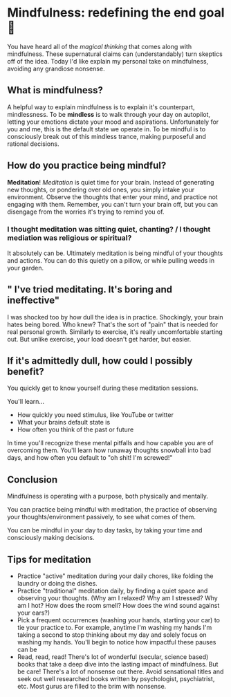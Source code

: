 # Mindfulness: redefining the end goal 🧘
You have heard all of the *magical thinking* that comes along with mindfulness. These supernatural claims can (understandably) turn skeptics off of the idea. Today I'd like explain my personal take on mindfulness, avoiding any grandiose nonsense. 

## What is mindfulness?
A helpful way to explain mindfulness is to explain it's counterpart, mindlessness. To be **mindless** is to walk through your day on autopilot, letting your emotions dictate your mood and aspirations. Unfortunately for you and me, this is the default state we operate in. To be mindful is to consciously break out of this mindless trance, making purposeful and rational decisions.

## How do you practice being mindful?
**Meditation**! *Meditation* is quiet time for your brain. Instead of generating new thoughts, or pondering over old ones, you simply intake your environment. Observe the thoughts that enter your mind, and practice not engaging with them. Remember, you can't turn your brain off, but you can disengage from the worries it's trying to remind you of. 

### I thought meditation was sitting quiet, chanting? / I thought mediation was religious or spiritual?
It absolutely can be. Ultimately meditation is being mindful of your thoughts and actions. You can do this quietly on a pillow, or while pulling weeds in your garden. 

## " I've tried meditating. It's boring and ineffective"
I was shocked too by how dull the idea is in practice. Shockingly, your brain hates being bored. Who knew? That's the sort of "pain" that is needed for real personal growth. Similarly to exercise, it's really uncomfortable starting out. But unlike exercise, your load doesn't get harder, but easier.

## If it's admittedly dull, how could I possibly benefit?
You quickly get to know yourself during these meditation sessions.

You'll learn...
* How quickly you need stimulus, like YouTube or twitter
* What your brains default state is
* How often you think of the past or future

In time you'll recognize these mental pitfalls and how capable you are of overcoming them. You'll learn how runaway thoughts snowball into bad days, and how often you default to "oh shit! I'm screwed!"

## Conclusion
Mindfulness is operating with a purpose, both physically and mentally.

You can practice being mindful with meditation, the practice of observing your thoughts/environment passively, to see what comes of them.

You can be mindful in your day to day tasks, by taking your time and consciously making decisions.

## Tips for meditation
* Practice "active" meditation during your daily chores, like folding the laundry or doing the dishes.
* Practice "traditional" meditation daily, by finding a quiet space and observing your thoughts. (Why am I relaxed? Why am I stressed? Why am I hot? How does the room smell? How does the wind sound against your ears?)
* Pick a frequent occurrences (washing your hands, starting your car) to tie your practice to. For example, anytime I'm washing my hands I'm taking a second to stop thinking about my day and solely focus on washing my hands. You'll begin to notice how impactful these pauses can be
* Read, read, read! There's lot of wonderful (secular, science based) books that take a deep dive into the lasting impact of mindfulness. But be care! There's a lot of nonsense out there. Avoid sensational titles and seek out well researched books written by psychologist, psychiatrist, etc. Most gurus are filled to the brim with nonsense. 
